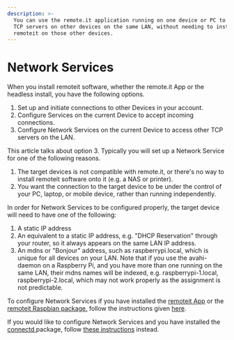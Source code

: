 ```yaml
---
description: >-
  You can use the remote.it application running on one device or PC to access
  TCP servers on other devices on the same LAN, without needing to install
  remoteit on those other devices.
---
```


# Network Services

When you install remoteit software, whether the remote.it App or the headless install, you have the following options.

1. Set up and initiate connections to other Devices in your account.
2. Configure Services on the current Device to accept incoming connections.
3. Configure Network Services on the current Device to access other TCP servers on the LAN.

This article talks about option 3.  Typically you will set up a Network Service for one of the following reasons.

1. The target devices is not compatible with remote.it, or there's no way to install remoteit software onto it \(e.g. a NAS or printer\).
2. You want the connection to the target device to be under the control of your PC, laptop, or mobile device, rather than running independently.  

In order for Network Services to be configured properly, the target device will need to have one of the following:

1. A static IP address
2. An equivalent to a static IP address, e.g. "DHCP Reservation" through your router, so it always appears on the same LAN IP address.
3. An mdns or "Bonjour" address, such as raspberrypi.local, which is unique for all devices on your LAN.  Note that if you use the avahi-daemon on a Raspberry Pi, and you have more than one running on the same LAN, their mdns names will be indexed, e.g. raspberrypi-1.local, raspberrypi-2.local, which may not work properly as the assignment is not predictable.

To configure Network Services if you have installed the [remoteit App](adding-remote.it-to-your-device/the-remote.it-desktop-app-for-windows-and-macos..md) or the [remoteit Raspbian package,](adding-remote.it-to-your-device/the-remoteit-package-for-raspbian.md) follow the instructions given [here](network-services.md).

If you would like to configure Network Services and you have installed the [connectd ](platforms/all-other-linux-flavors.md)package, follow [these instructions](adding-remote.it-to-your-device/using-the-interactive-installer/add-a-service-to-a-lan-application/) instead.

